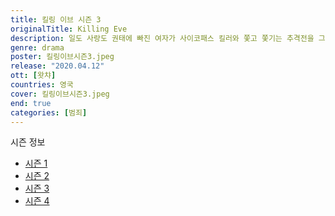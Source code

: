```yaml
---
title: 킬링 이브 시즌 3
originalTitle: Killing Eve
description: 일도 사랑도 권태에 빠진 여자가 사이코패스 킬러와 쫓고 쫓기는 추격전을 그린 드라마. 범죄 심리에 병적인 흥미를 가진 영국 정보국 요원 이브, 청부 살인에 희열을 느끼며 살아가는 사이코패스 킬러 빌라넬. 알 수 없는 집착에 사로잡혀 서로를 쫓기 시작한다.
genre: drama
poster: 킬링이브시즌3.jpeg
release: "2020.04.12"
ott: [왓챠]
countries: 영국
cover: 킬링이브시즌3.jpeg
end: true
categories: [범죄]
---
```


<div class="title bold">시즌 정보</div>

- [시즌 1](https://lesflix.github.io/drama/킬링이브시즌1/)
- [시즌 2](https://lesflix.github.io/drama/킬링이브시즌2/)
- [시즌 3](https://lesflix.github.io/drama/킬링이브시즌3/)
- [시즌 4](https://lesflix.github.io/drama/킬링이브시즌4/)
